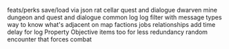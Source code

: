 feats/perks
save/load via json
rat cellar quest and dialogue
dwarven mine dungeon and quest and dialogue
common log
log filter with message types
way to know what's adjacent on map
factions
jobs
relationships
add time delay for log
Property
Objective items too for less redundancy
random encounter that forces combat
